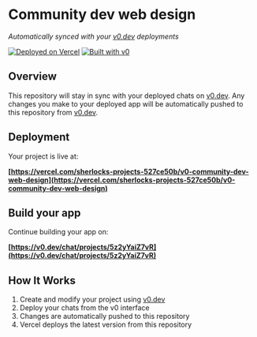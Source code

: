 # Community dev web design

*Automatically synced with your [v0.dev](https://v0.dev) deployments*

[![Deployed on Vercel](https://img.shields.io/badge/Deployed%20on-Vercel-black?style=for-the-badge&logo=vercel)](https://vercel.com/sherlocks-projects-527ce50b/v0-community-dev-web-design)
[![Built with v0](https://img.shields.io/badge/Built%20with-v0.dev-black?style=for-the-badge)](https://v0.dev/chat/projects/5z2yYaiZ7vR)

## Overview

This repository will stay in sync with your deployed chats on [v0.dev](https://v0.dev).
Any changes you make to your deployed app will be automatically pushed to this repository from [v0.dev](https://v0.dev).

## Deployment

Your project is live at:

**[https://vercel.com/sherlocks-projects-527ce50b/v0-community-dev-web-design](https://vercel.com/sherlocks-projects-527ce50b/v0-community-dev-web-design)**

## Build your app

Continue building your app on:

**[https://v0.dev/chat/projects/5z2yYaiZ7vR](https://v0.dev/chat/projects/5z2yYaiZ7vR)**

## How It Works

1. Create and modify your project using [v0.dev](https://v0.dev)
2. Deploy your chats from the v0 interface
3. Changes are automatically pushed to this repository
4. Vercel deploys the latest version from this repository